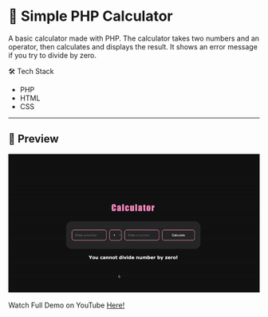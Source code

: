 # 🧮 Simple PHP Calculator

A basic calculator made with PHP. The calculator takes two numbers and an operator, then calculates and displays the result. It shows an error message if you try to divide by zero. 

🛠️ Tech Stack
- PHP
- HTML
- CSS

---

## 🚀 Preview

  <img 
    src="phpCalculatorGif.gif" 
  />

Watch Full Demo on YouTube <a href="https://youtu.be/xv25Mg1D82U"> Here!
</a>


